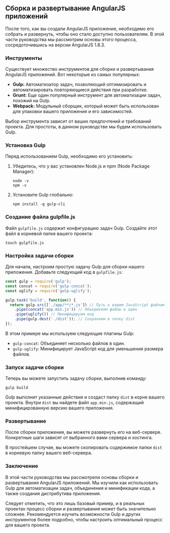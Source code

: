 ## Сборка и развертывание AngularJS приложений

После того, как вы создали AngularJS приложение, необходимо его собрать и развернуть, чтобы оно стало доступно пользователям. В этой части руководства мы рассмотрим основы этого процесса, сосредоточившись на версии AngularJS 1.8.3.

### Инструменты

Существует множество инструментов для сборки и развертывания AngularJS приложений. Вот некоторые из самых популярных:

* **Gulp:**  Автоматизатор задач, позволяющий оптимизировать и автоматизировать повторяющиеся действия при разработке.
* **Grunt:**  Еще один популярный инструмент для автоматизации задач, похожий на Gulp.
* **Webpack:**  Модульный сборщик, который может быть использован для упаковки вашего приложения и его зависимостей.

Выбор инструмента зависит от ваших предпочтений и требований проекта. Для простоты, в данном руководстве мы будем использовать Gulp.

### Установка Gulp

Перед использованием Gulp, необходимо его установить:

1. Убедитесь, что у вас установлен Node.js и npm (Node Package Manager):
   ```
   node -v
   npm -v
   ```

2. Установите Gulp глобально:
   ```
   npm install -g gulp-cli
   ```

### Создание файла gulpfile.js

Файл `gulpfile.js` содержит конфигурацию задач Gulp. Создайте этот файл в корневой папке вашего проекта:

```
touch gulpfile.js
```

### Настройка задачи сборки

Для начала, настроим простую задачу Gulp для сборки нашего приложения. Добавьте следующий код в `gulpfile.js`:

```javascript
const gulp = require('gulp');
const concat = require('gulp-concat');
const uglify = require('gulp-uglify');

gulp.task('build', function() {
  return gulp.src(['./app/**/*.js']) // Путь к вашим JavaScript файлам
    .pipe(concat('app.min.js')) // Объединяем файлы в один
    .pipe(uglify()) // Минифицируем код
    .pipe(gulp.dest('./dist')); // Сохраняем в папку dist
});
```

В этом примере мы используем следующие плагины Gulp:

* `gulp-concat`:  Объединяет несколько файлов в один.
* `gulp-uglify`:  Минифицирует JavaScript код для уменьшения размера файлов.

### Запуск задачи сборки

Теперь вы можете запустить задачу сборки, выполнив команду:

```
gulp build
```

Gulp выполнит указанные действия и создаст папку `dist` в корне вашего проекта. Внутри `dist` вы найдете файл `app.min.js`, содержащий минифицированную версию вашего приложения.

### Развертывание

После сборки приложения, вы можете развернуть его на веб-сервере. Конкретные шаги зависят от выбранного вами сервера и хостинга. 

В простейшем случае, вы можете скопировать содержимое папки `dist` в корневую папку вашего веб-сервера. 

### Заключение

В этой части руководства мы рассмотрели основы сборки и развертывания AngularJS приложений. Мы изучили как использовать Gulp для автоматизации задач, объединения и минификации кода, а также создания дистрибутива приложения. 

Следует отметить, что это лишь базовый пример, и в реальных проектах процесс сборки и развертывания может быть значительно сложнее. Рекомендуется изучить возможности Gulp и других инструментов более подробно, чтобы настроить оптимальный процесс для вашего проекта. 
